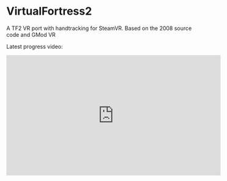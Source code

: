 # VirtualFortress2
A TF2 VR port with handtracking for SteamVR. Based on the 2008 source code and GMod VR

Latest progress video:

<iframe width="560" height="315" src="https://www.youtube.com/embed/htx6HYnMza4" frameborder="0" allow="accelerometer; autoplay; clipboard-write; encrypted-media; gyroscope; picture-in-picture" allowfullscreen></iframe>
